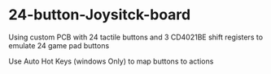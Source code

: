 # 24-button-Joysitck-board


Using custom PCB with 24 tactile buttons and 3 CD4021BE shift registers to emulate 24 game pad buttons

Use Auto Hot Keys (windows Only) to map buttons to actions
